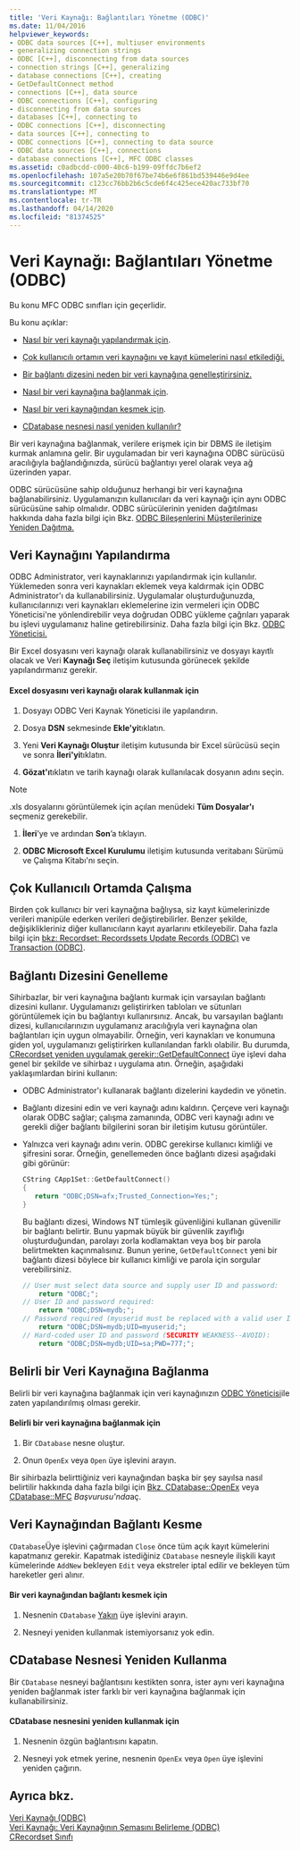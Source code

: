 ```yaml
---
title: 'Veri Kaynağı: Bağlantıları Yönetme (ODBC)'
ms.date: 11/04/2016
helpviewer_keywords:
- ODBC data sources [C++], multiuser environments
- generalizing connection strings
- ODBC [C++], disconnecting from data sources
- connection strings [C++], generalizing
- database connections [C++], creating
- GetDefaultConnect method
- connections [C++], data source
- ODBC connections [C++], configuring
- disconnecting from data sources
- databases [C++], connecting to
- ODBC connections [C++], disconnecting
- data sources [C++], connecting to
- ODBC connections [C++], connecting to data source
- ODBC data sources [C++], connections
- database connections [C++], MFC ODBC classes
ms.assetid: c0adbcdd-c000-40c6-b199-09ffdc7b6ef2
ms.openlocfilehash: 107a5e20b70f67be74b6e6f861bd539446e9d4ee
ms.sourcegitcommit: c123cc76bb2b6c5cde6f4c425ece420ac733bf70
ms.translationtype: MT
ms.contentlocale: tr-TR
ms.lasthandoff: 04/14/2020
ms.locfileid: "81374525"
---
```

# <a name="data-source-managing-connections-odbc"></a>Veri Kaynağı: Bağlantıları Yönetme (ODBC)

Bu konu MFC ODBC sınıfları için geçerlidir.

Bu konu açıklar:

- [Nasıl bir veri kaynağı yapılandırmak için](#_core_configuring_a_data_source).

- [Çok kullanıcılı ortamın veri kaynağını ve kayıt kümelerini nasıl etkilediği.](#_core_working_in_a_multiuser_environment)

- [Bir bağlantı dizesini neden bir veri kaynağına genelleştirirsiniz.](#_core_generalizing_the_connection_string)

- [Nasıl bir veri kaynağına bağlanmak için](#_core_connecting_to_a_specific_data_source).

- [Nasıl bir veri kaynağından kesmek için](#_core_disconnecting_from_a_data_source).

- [CDatabase nesnesi nasıl yeniden kullanılır?](#_core_reusing_a_cdatabase_object)

Bir veri kaynağına bağlanmak, verilere erişmek için bir DBMS ile iletişim kurmak anlamına gelir. Bir uygulamadan bir veri kaynağına ODBC sürücüsü aracılığıyla bağlandığınızda, sürücü bağlantıyı yerel olarak veya ağ üzerinden yapar.

ODBC sürücüsüne sahip olduğunuz herhangi bir veri kaynağına bağlanabilirsiniz. Uygulamanızın kullanıcıları da veri kaynağı için aynı ODBC sürücüsüne sahip olmalıdır. ODBC sürücülerinin yeniden dağıtılması hakkında daha fazla bilgi için Bkz. [ODBC Bileşenlerini Müşterilerinize Yeniden Dağıtma.](../../data/odbc/redistributing-odbc-components-to-your-customers.md)

## <a name="configuring-a-data-source"></a><a name="_core_configuring_a_data_source"></a>Veri Kaynağını Yapılandırma

ODBC Administrator, veri kaynaklarınızı yapılandırmak için kullanılır. Yüklemeden sonra veri kaynakları eklemek veya kaldırmak için ODBC Administrator'ı da kullanabilirsiniz. Uygulamalar oluşturduğunuzda, kullanıcılarınızı veri kaynakları eklemelerine izin vermeleri için ODBC Yöneticisi'ne yönlendirebilir veya doğrudan ODBC yükleme çağrıları yaparak bu işlevi uygulamanız haline getirebilirsiniz. Daha fazla bilgi için Bkz. [ODBC Yöneticisi.](../../data/odbc/odbc-administrator.md)

Bir Excel dosyasını veri kaynağı olarak kullanabilirsiniz ve dosyayı kayıtlı olacak ve Veri **Kaynağı Seç** iletişim kutusunda görünecek şekilde yapılandırmanız gerekir.

#### <a name="to-use-an-excel-file-as-a-data-source"></a>Excel dosyasını veri kaynağı olarak kullanmak için

1. Dosyayı ODBC Veri Kaynak Yöneticisi ile yapılandırın.

1. Dosya **DSN** sekmesinde **Ekle'yi**tıklatın.

1. Yeni **Veri Kaynağı Oluştur** iletişim kutusunda bir Excel sürücüsü seçin ve sonra **İleri'yi**tıklatın.

1. **Gözat'ı**tıklatın ve tarih kaynağı olarak kullanılacak dosyanın adını seçin.

> [!NOTE]
> .xls dosyalarını görüntülemek için açılan menüdeki **Tüm Dosyalar'ı** seçmeniz gerekebilir.

1. **İleri**’ye ve ardından **Son**’a tıklayın.

1. **ODBC Microsoft Excel Kurulumu** iletişim kutusunda veritabanı Sürümü ve Çalışma Kitabı'nı seçin.

## <a name="working-in-a-multiuser-environment"></a><a name="_core_working_in_a_multiuser_environment"></a>Çok Kullanıcılı Ortamda Çalışma

Birden çok kullanıcı bir veri kaynağına bağlıysa, siz kayıt kümelerinizde verileri manipüle ederken verileri değiştirebilirler. Benzer şekilde, değişiklikleriniz diğer kullanıcıların kayıt ayarlarını etkileyebilir. Daha fazla bilgi için [bkz: Recordset: Recordssets Update Records (ODBC)](../../data/odbc/recordset-how-recordsets-update-records-odbc.md) ve [Transaction (ODBC)](../../data/odbc/transaction-odbc.md).

## <a name="generalizing-the-connection-string"></a><a name="_core_generalizing_the_connection_string"></a>Bağlantı Dizesini Genelleme

Sihirbazlar, bir veri kaynağına bağlantı kurmak için varsayılan bağlantı dizesini kullanır. Uygulamanızı geliştirirken tabloları ve sütunları görüntülemek için bu bağlantıyı kullanırsınız. Ancak, bu varsayılan bağlantı dizesi, kullanıcılarınızın uygulamanız aracılığıyla veri kaynağına olan bağlantıları için uygun olmayabilir. Örneğin, veri kaynakları ve konumuna giden yol, uygulamanızı geliştirirken kullanılandan farklı olabilir. Bu durumda, [CRecordset yeniden uygulamak gerekir::GetDefaultConnect](../../mfc/reference/crecordset-class.md#getdefaultconnect) üye işlevi daha genel bir şekilde ve sihirbaz ı uygulama atın. Örneğin, aşağıdaki yaklaşımlardan birini kullanın:

- ODBC Administrator'ı kullanarak bağlantı dizelerini kaydedin ve yönetin.

- Bağlantı dizesini edin ve veri kaynağı adını kaldırın. Çerçeve veri kaynağı olarak ODBC sağlar; çalışma zamanında, ODBC veri kaynağı adını ve gerekli diğer bağlantı bilgilerini soran bir iletişim kutusu görüntüler.

- Yalnızca veri kaynağı adını verin. ODBC gerekirse kullanıcı kimliği ve şifresini sorar. Örneğin, genellemeden önce bağlantı dizesi aşağıdaki gibi görünür:

    ```cpp
    CString CApp1Set::GetDefaultConnect()
    {
       return "ODBC;DSN=afx;Trusted_Connection=Yes;";
    }
    ```

   Bu bağlantı dizesi, Windows NT tümleşik güvenliğini kullanan güvenilir bir bağlantı belirtir. Bunu yapmak büyük bir güvenlik zayıflığı oluşturduğundan, parolayı zorla kodlamaktan veya boş bir parola belirtmekten kaçınmalısınız. Bunun yerine, `GetDefaultConnect` yeni bir bağlantı dizesi böylece bir kullanıcı kimliği ve parola için sorgular verebilirsiniz.

    ```cpp
    // User must select data source and supply user ID and password:
        return "ODBC;";
    // User ID and password required:
        return "ODBC;DSN=mydb;";
    // Password required (myuserid must be replaced with a valid user ID):
        return "ODBC;DSN=mydb;UID=myuserid;";
    // Hard-coded user ID and password (SECURITY WEAKNESS--AVOID):
        return "ODBC;DSN=mydb;UID=sa;PWD=777;";
    ```

## <a name="connecting-to-a-specific-data-source"></a><a name="_core_connecting_to_a_specific_data_source"></a>Belirli bir Veri Kaynağına Bağlanma

Belirli bir veri kaynağına bağlanmak için veri kaynağınızın [ODBC Yöneticisi](../../data/odbc/odbc-administrator.md)ile zaten yapılandırılmış olması gerekir.

#### <a name="to-connect-to-a-specific-data-source"></a>Belirli bir veri kaynağına bağlanmak için

1. Bir `CDatabase` nesne oluştur.

1. Onun `OpenEx` veya `Open` üye işlevini arayın.

Bir sihirbazla belirttiğiniz veri kaynağından başka bir şey sayılsa nasıl belirtilir hakkında daha fazla bilgi için [Bkz. CDatabase::OpenEx](../../mfc/reference/cdatabase-class.md#openex) veya [CDatabase::MFC](../../mfc/reference/cdatabase-class.md#open) *Başvurusu'nda*aç.

## <a name="disconnecting-from-a-data-source"></a><a name="_core_disconnecting_from_a_data_source"></a>Veri Kaynağından Bağlantı Kesme

`CDatabase`Üye işlevini çağırmadan `Close` önce tüm açık kayıt kümelerini kapatmanız gerekir. Kapatmak istediğiniz `CDatabase` nesneyle ilişkili kayıt kümelerinde `AddNew` bekleyen `Edit` veya ekstreler iptal edilir ve bekleyen tüm hareketler geri alınır.

#### <a name="to-disconnect-from-a-data-source"></a>Bir veri kaynağından bağlantı kesmek için

1. Nesnenin `CDatabase` [Yakın](../../mfc/reference/cdatabase-class.md#close) üye işlevini arayın.

1. Nesneyi yeniden kullanmak istemiyorsanız yok edin.

## <a name="reusing-a-cdatabase-object"></a><a name="_core_reusing_a_cdatabase_object"></a>CDatabase Nesnesi Yeniden Kullanma

Bir `CDatabase` nesneyi bağlantısını kestikten sonra, ister aynı veri kaynağına yeniden bağlanmak ister farklı bir veri kaynağına bağlanmak için kullanabilirsiniz.

#### <a name="to-reuse-a-cdatabase-object"></a>CDatabase nesnesini yeniden kullanmak için

1. Nesnenin özgün bağlantısını kapatın.

1. Nesneyi yok etmek yerine, nesnenin `OpenEx` veya `Open` üye işlevini yeniden çağırın.

## <a name="see-also"></a>Ayrıca bkz.

[Veri Kaynağı (ODBC)](../../data/odbc/data-source-odbc.md)<br/>
[Veri Kaynağı: Veri Kaynağının Şemasını Belirleme (ODBC)](../../data/odbc/data-source-determining-the-schema-of-the-data-source-odbc.md)<br/>
[CRecordset Sınıfı](../../mfc/reference/crecordset-class.md)
